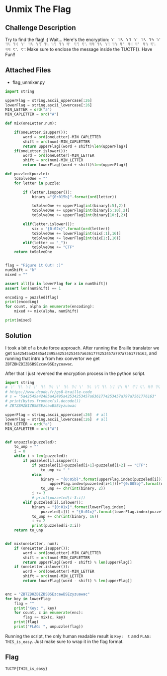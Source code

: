 # Unmix The Flag

## Challenge Description

Try to find the flag! :)
Wait... Here's the encryption:
`⠱⠁ ⠹⠣ ⠱⠹ ⠱⠁ ⠹⠣ ⠹⠳ ⠱⠁ ⠹⠣ ⠹⠪ ⠱⠁ ⠹⠣ ⠱⠩ ⠹⠣ ⠱⠩ ⠹⠱ ⠻⠁ ⠫⠩ ⠫⠡ ⠻⠻ ⠹⠣ ⠱⠩ ⠹⠱ ⠻⠁ ⠻⠪ ⠻⠁ ⠻⠱ ⠫⠡ ⠻⠻ ⠫⠡ ⠫⠩`
Make sure to enclose the message inside the TUCTF{}. Have Fun!!

## Attached Files

- flag_unmixer.py

```python
import string

upperFlag = string.ascii_uppercase[:26]
lowerFlag = string.ascii_lowercase[:26]
MIN_LETTER = ord("a")
MIN_CAPLETTER = ord("A")

def mix(oneLetter,num):

    if(oneLetter.isupper()):
        word = ord(oneLetter)-MIN_CAPLETTER
        shift = ord(num)-MIN_CAPLETTER
        return upperFlag[(word + shift)%len(upperFlag)]
    if(oneLetter.islower()):
        word = ord(oneLetter)-MIN_LETTER
        shift = ord(num)-MIN_LETTER
        return lowerFlag[(word + shift)%len(upperFlag)]

def puzzled(puzzle):
    toSolveOne = ""
    for letter in puzzle:

        if (letter.isupper()):
            binary ="{0:015b}".format(ord(letter))

            toSolveOne += upperFlag[int(binary[:5],2)]
            toSolveOne += upperFlag[int(binary[5:10],2)]
            toSolveOne += upperFlag[int(binary[10:],2)]

        elif(letter.islower()):
            six = "{0:02x}".format(ord(letter))
            toSolveOne += lowerFlag[int(six[:1],16)]
            toSolveOne += lowerFlag[int(six[1:],16)]
        elif(letter == "_"):
            toSolveOne += "CTF"
    return toSolveOne


flag = "Figure it Out! :)"
numShift = "k"
mixed = ""

assert all([x in lowerFlag for x in numShift])
assert len(numShift) == 1

encoding = puzzled(flag)
print(encoding)
for count, alpha in enumerate(encoding):
    mixed += mix(alpha, numShift)

print(mixed)
```

## Solution

I took a bit of a brute force approach. After running the Braille translator we get `5a42545a42485a42495a42534253457a6361774253457a797a7561776163`, and running that intro a from hex convertor we get `ZBTZBHZBIZBSBSEzcawBSEzyzuawac`.

After that I just reversed the encryption process in the python script.

```python
import string
# ⠱⠁ ⠹⠣ ⠱⠹ ⠱⠁ ⠹⠣ ⠹⠳ ⠱⠁ ⠹⠣ ⠹⠪ ⠱⠁ ⠹⠣ ⠱⠩ ⠹⠣ ⠱⠩ ⠹⠱ ⠻⠁ ⠫⠩ ⠫⠡ ⠻⠻ ⠹⠣ ⠱⠩ ⠹⠱ ⠻⠁ ⠻⠪ ⠻⠁ ⠻⠱ ⠫⠡ ⠻⠻ ⠫⠡ ⠫⠩
# https://www.dcode.fr/gs8-braille-code
# s = "5a42545a42485a42495a42534253457a6361774253457a797a7561776163"
# print(bytes.fromhex(s).decode())
# ZBTZBHZBIZBSBSEzcawBSEzyzuawac

upperFlag = string.ascii_uppercase[:26]  # all
lowerFlag = string.ascii_lowercase[:26]  # all
MIN_LETTER = ord("a")
MIN_CAPLETTER = ord("A")


def unpuzzle(puzzeled):
    to_unp = ""
    i = 0
    while i < len(puzzeled):
        if puzzeled[i].isupper():
            if puzzeled[i]+puzzeled[i+1]+puzzeled[i+2] == "CTF":
                to_unp += "_"
            else:
                binary = "{0:05b}".format(upperFlag.index(puzzeled[i]))+"{0:05b}".format(
                    upperFlag.index(puzzeled[i+1]))+"{0:005b}".format(upperFlag.index(puzzeled[i+2]))
                to_unp += chr(int(binary, 2))
            i += 3
            # print(puzzeled[i-3:i])
        elif puzzeled[i].islower():
            binary = "{0:01x}".format(lowerFlag.index(
                puzzeled[i])) + "{0:01x}".format(lowerFlag.index(puzzeled[i+1]))
            to_unp += chr(int(binary, 16))
            i += 2
            print(puzzeled[i-2:i])
    return to_unp


def mix(oneLetter, num):
    if (oneLetter.isupper()):
        word = ord(oneLetter)-MIN_CAPLETTER
        shift = ord(num)-MIN_CAPLETTER
        return upperFlag[(word - shift) % len(upperFlag)]
    if (oneLetter.islower()):
        word = ord(oneLetter)-MIN_LETTER
        shift = ord(num)-MIN_LETTER
        return lowerFlag[(word - shift) % len(upperFlag)]


enc = "ZBTZBHZBIZBSBSEzcawBSEzyzuawac"
for key in lowerFlag:
    flag = ""
    print("Key: ", key)
    for count, c in enumerate(enc):
        flag += mix(c, key)
    print(flag)
    print("FLAG: ", unpuzzle(flag))
```

Running the script, the only human readable result is `Key:  t` and `FLAG: THIS_is_easy`. Just make sure to wrap it in the flag format.

## Flag

`TUCTF{THIS_is_easy}`
